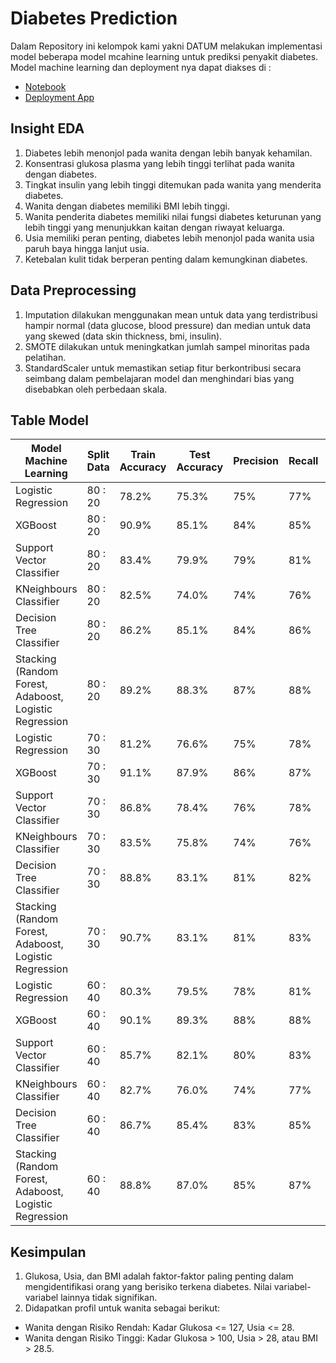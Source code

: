 # Diabetes Prediction
Dalam Repository ini kelompok kami yakni DATUM melakukan implementasi model beberapa model mcahine learning untuk prediksi penyakit diabetes.
Model machine learning dan deployment nya dapat diakses di :
- [Notebook](https://github.com/mohammadfikrinursyahbani/BelumFixFinalProject/blob/main/Fikri_Project_Diabetes%20copy.ipynb)
- [Deployment App](https://github.com/mohammadfikrinursyahbani/BelumFixFinalProject/blob/main/app.py)

## Insight EDA
1. Diabetes lebih menonjol pada wanita dengan lebih banyak kehamilan.
2. Konsentrasi glukosa plasma yang lebih tinggi terlihat pada wanita dengan diabetes.
3. Tingkat insulin yang lebih tinggi ditemukan pada wanita yang menderita diabetes.
4. Wanita dengan diabetes memiliki BMI lebih tinggi.
5. Wanita penderita diabetes memiliki nilai fungsi diabetes keturunan yang lebih tinggi yang menunjukkan kaitan dengan riwayat keluarga.
6. Usia memiliki peran penting, diabetes lebih menonjol pada wanita usia paruh baya hingga lanjut usia.
7. Ketebalan kulit tidak berperan penting dalam kemungkinan diabetes.

## Data Preprocessing
1. Imputation dilakukan menggunakan mean untuk data yang terdistribusi hampir normal (data glucose, blood pressure) dan median untuk data yang skewed (data skin thickness, bmi, insulin).
2. SMOTE dilakukan untuk meningkatkan jumlah sampel minoritas pada pelatihan.
3. StandardScaler untuk memastikan setiap fitur berkontribusi secara seimbang dalam pembelajaran model dan menghindari bias yang disebabkan oleh perbedaan skala.



## Table Model
| Model Machine Learning | Split Data | Train Accuracy | Test Accuracy | Precision | Recall | F-1 Score |
| --- | --- | --- | --- | --- | --- | --- |
| Logistic Regression | 80 : 20 | 78.2% | 75.3% | 75% | 77% | 75% |
| XGBoost | 80 : 20 | 90.9% | 85.1% | 84% | 85% | 84% |
| Support Vector Classifier | 80 : 20 | 83.4% |	79.9% |	79% |	81% |	79% |
| KNeighbours Classifier | 80 : 20 | 82.5% | 74.0% | 74% |	76% |	73% |
| Decision Tree Classifier | 80 : 20 | 86.2% |	85.1% |	84% |	86% |	84% |
| Stacking (Random Forest, Adaboost, Logistic Regression | 80 : 20 | 89.2% |	88.3%	| 87%	| 88%	| 87% |
| Logistic Regression | 70 : 30 | 81.2% |	76.6%	| 75% | 78%	| 76% |
| XGBoost | 70 : 30 | 91.1%	| 87.9%	| 86%	| 87%	| 83% |
| Support Vector Classifier | 70 : 30 | 86.8%	| 78.4%	| 76%	| 78%	| 77% |
| KNeighbours Classifier | 70 : 30 | 83.5% | 75.8% | 74%	| 76%	| 75% |
| Decision Tree Classifier | 70 : 30 | 88.8%	| 83.1%	| 81%	| 82%	| 82% |
| Stacking (Random Forest, Adaboost, Logistic Regression | 70 : 30 | 90.7%	| 83.1%	| 81%	| 83%	| 82% |
| Logistic Regression | 60 : 40 | 80.3%	| 79.5%	| 78%	| 81%	| 78% |
| XGBoost | 60 : 40 | 90.1%	| 89.3%	| 88%	| 88%	| 88% |
| Support Vector Classifier | 60 : 40 | 85.7% |	82.1%	| 80%	| 83%	| 81% |
| KNeighbours Classifier | 60 : 40 | 82.7%	| 76.0%	| 74%	| 77%	| 75% |
| Decision Tree Classifier | 60 : 40 | 86.7%	| 85.4%	| 83%	| 85%	| 84% |
| Stacking (Random Forest, Adaboost, Logistic Regression | 60 : 40 | 88.8%	| 87.0%	| 85%	| 87%	| 86% |


## Kesimpulan
1. Glukosa, Usia, dan BMI adalah faktor-faktor paling penting dalam mengidentifikasi orang yang berisiko terkena diabetes. Nilai variabel-variabel lainnya tidak signifikan.
2. Didapatkan profil untuk wanita sebagai berikut:
- Wanita dengan Risiko Rendah: Kadar Glukosa <= 127, Usia <= 28.
- Wanita dengan Risiko Tinggi: Kadar Glukosa > 100, Usia > 28, atau BMI > 28.5.


